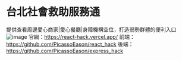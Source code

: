 # 台北社會救助服務通
提供查看周邊愛心商家|愛心餐廳|身障機構空位，打造弱勢群體的便利入口
![image](https://github.com/user-attachments/assets/42f5ea3e-4146-496a-b3fb-1bab7cdf3206)
官網：https://react-hack.vercel.app/
前端：https://github.com/PicassoEason/react_hack
後端：https://github.com/PicassoEason/express_hack
